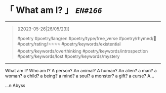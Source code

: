 # &#12300; What am I? &#12301; *`EN#166`*

---

> [[2023-05-26|26/05/23]]
> 
> #poetry 
> #poetry/lang/en 
> #poetry/type/free_verse 
> #poetry/rhymed/🔴 
> #poetry/rating/⭐⭐⭐⭐ 
> #poetry/keywords/existential #poetry/keywords/overthinking #poetry/keywords/introspection #poetry/keywords/lost #poetry/keywords/mystery 

---

What am I?
Who am I?
A person?
An animal?
A human?
An alien?
a man?
a woman?
a child?
a being?
a mind?
a soul?
a monster?
a gift?
a curse?
A...



...n Abyss